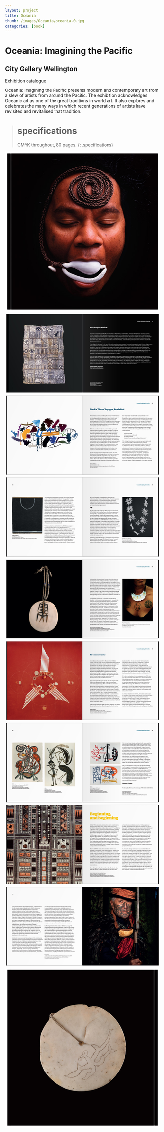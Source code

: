 ```yaml
---
layout: project
title: Oceania
thumb: /images/Oceania/oceania-0.jpg
categories: [book]
---
```


# Oceania: Imagining the Pacific 

## City Gallery Wellington

Exhibition catalogue 

Oceania: Imagining the Pacific presents modern and contemporary art from a slew of artists from around the Pacific. The exhibition acknowledges Oceanic art as one of the great traditions in world art. It also explores and celebrates the many ways in which recent generations of artists have revisited and revitalised that tradition. 

> # specifications
> CMYK throughout, 80 pages.
{: .specifications}

![](/images/Oceania/oceania-1.jpg)
![](/images/Oceania/oceania-2.jpg)
![](/images/Oceania/oceania-3.jpg)
![](/images/Oceania/oceania-4.jpg)
![](/images/Oceania/oceania-5.jpg)
![](/images/Oceania/oceania-6.jpg)
![](/images/Oceania/oceania-7.jpg)
![](/images/Oceania/oceania-8.jpg)
![](/images/Oceania/oceania-9.jpg)
![](/images/Oceania/oceania-10.jpg)
